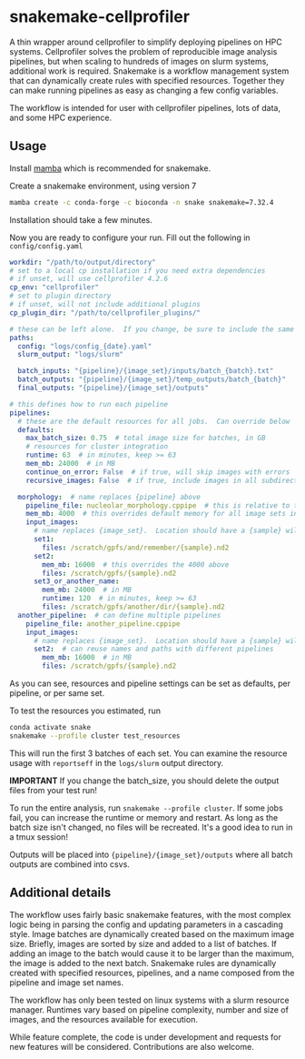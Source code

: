# snakemake-cellprofiler

A thin wrapper around cellprofiler to simplify deploying pipelines on HPC systems.
Cellprofiler solves the problem of reproducible image analysis pipelines, but
when scaling to hundreds of images on slurm systems, additional work is required.
Snakemake is a workflow management system that can dynamically create rules
with specified resources.  Together they can make running pipelines as easy as
changing a few config variables.

The workflow is intended for user with cellprofiler pipelines, lots of data,
and some HPC experience.

## Usage

Install [mamba](https://github.com/conda-forge/miniforge?tab=readme-ov-file#install)
which is recommended for snakemake.

Create a snakemake environment, using version 7
```bash
mamba create -c conda-forge -c bioconda -n snake snakemake=7.32.4
```
Installation should take a few minutes.

Now you are ready to configure your run.  Fill out the following in `config/config.yaml`
```yaml
workdir: "/path/to/output/directory"
# set to a local cp installation if you need extra dependencies
# if unset, will use cellprofiler 4.2.6
cp_env: "cellprofiler"
# set to plugin directory
# if unset, will not include additional plugins
cp_plugin_dir: "/path/to/cellprofiler_plugins/"

# these can be left alone.  If you change, be sure to include the same wildcards
paths:
  config: "logs/config_{date}.yaml"
  slurm_output: "logs/slurm"

  batch_inputs: "{pipeline}/{image_set}/inputs/batch_{batch}.txt"
  batch_outputs: "{pipeline}/{image_set}/temp_outputs/batch_{batch}"
  final_outputs: "{pipeline}/{image_set}/outputs"

# this defines how to run each pipeline
pipelines:
  # these are the default resources for all jobs.  Can override below
  defaults:
    max_batch_size: 0.75  # total image size for batches, in GB
    # resources for cluster integration
    runtime: 63  # in minutes, keep >= 63
    mem_mb: 24000  # in MB
    continue_on_error: False  # if true, will skip images with errors
    recursive_images: False  # if true, include images in all subdirectories

  morphology:  # name replaces {pipeline} above
    pipeline_file: nucleolar_morphology.cppipe  # this is relative to the working directory
    mem_mb: 4000  # this overrides default memory for all image sets in this pipeline
    input_images:
      # name replaces {image_set}.  Location should have a {sample} wildcard
      set1:
        files: /scratch/gpfs/and/remember/{sample}.nd2
      set2:
        mem_mb: 16000  # this overrides the 4000 above
        files: /scratch/gpfs/{sample}.nd2
      set3_or_another_name:
        mem_mb: 24000  # in MB
        runtime: 120  # in minutes, keep >= 63
        files: /scratch/gpfs/another/dir/{sample}.nd2
  another_pipeline:  # can define multiple pipelines
    pipeline_file: another_pipeline.cppipe
    input_images:
      # name replaces {image_set}.  Location should have a {sample} wildcard
      set2:  # can reuse names and paths with different pipelines
        mem_mb: 16000  # in MB
        files: /scratch/gpfs/{sample}.nd2
```

As you can see, resources and pipeline settings can be set as defaults, per
pipeline, or per same set.

To test the resources you estimated, run
```bash
conda activate snake
snakemake --profile cluster test_resources
```
This will run the first 3 batches of each set.  You can examine the resource usage
with `reportseff` in the `logs/slurm` output directory.

**IMPORTANT** If you change the batch_size, you should delete the output files from
your test run!

To run the entire analysis, run `snakemake --profile cluster`.  If some jobs
fail, you can increase the runtime or memory and restart.  As long as the
batch size isn't changed, no files will be recreated.  It's a good idea to
run in a tmux session!

Outputs will be placed into `{pipeline}/{image_set}/outputs` where all batch
outputs are combined into csvs.

## Additional details
The workflow uses fairly basic snakemake features, with the most complex logic
being in parsing the config and updating parameters in a cascading style.
Image batches are dynamically created based on the maximum image size.  Briefly,
images are sorted by size and added to a list of batches.  If adding an image to
the batch would cause it to be larger than the maximum, the image is added to the
next batch.  Snakemake rules are dynamically created with specified resources,
pipelines, and a name composed from the pipeline and image set names.

The workflow has only been tested on linux systems with a slurm resource manager.
Runtimes vary based on pipeline complexity, number and size of images, and the
resources available for execution.

While feature complete, the code is under development and requests for new features
will be considered.  Contributions are also welcome.
